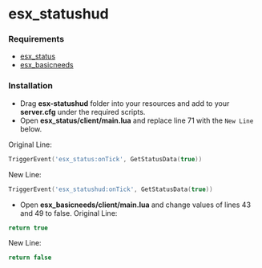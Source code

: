 # esx_statushud

### Requirements
* [esx_status](https://github.com/ESX-Org/esx_status)
* [esx_basicneeds](https://github.com/ESX-Org/esx_basicneeds)

### Installation 
* Drag **esx-statushud** folder into your resources and add to your **server.cfg** under the required scripts.
* Open **esx_status/client/main.lua** and replace line 71 with the `New Line` below.

Original Line:
```lua
TriggerEvent('esx_status:onTick', GetStatusData(true))
```
New Line:
```lua
TriggerEvent('esx_statushud:onTick', GetStatusData(true))
```
* Open **esx_basicneeds/client/main.lua** and change values of lines 43 and 49 to false.
Original Line:
```lua
return true
```
New Line:
```lua
return false
```